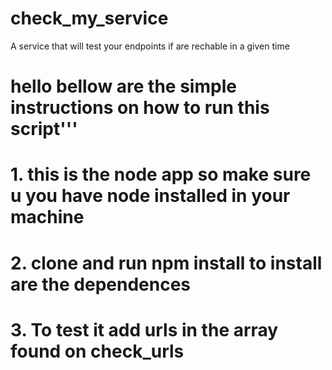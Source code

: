 # check_my_service
A service that will test your endpoints if are rechable in a given time


#               hello bellow are the simple instructions on how to run this script'''
#
#             1. this is the node app so make sure u you have node installed in your machine
#             2. clone and run npm install to install are the dependences
#             3. To test it add urls in the array found on check_urls 

